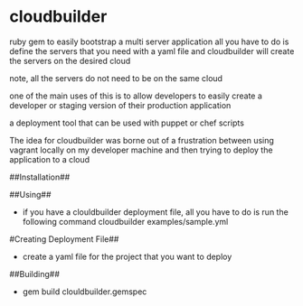 cloudbuilder
============

ruby gem to easily bootstrap a multi server application
all you have to do is define the servers that you need with a yaml file
and cloudbuilder will create the servers on the desired cloud

note, all the servers do not need to be on the same cloud

one of the main uses of this is to allow developers to easily create a developer or staging version of their production application

a deployment tool that can be used with puppet or chef scripts

The idea for cloudbuilder was borne out of a frustration between using vagrant locally on my developer machine and then trying to deploy the application to a cloud

##Installation##


##Using##
 - if you have a clouldbuilder deployment file, all you have to do is run the following command
    cloudbuilder examples/sample.yml

 #Creating Deployment File##
 - create a yaml file for the project that you want to deploy

##Building##
 - gem build clouldbuilder.gemspec
